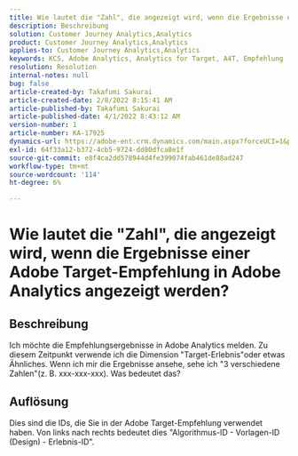 ```yaml
---
title: Wie lautet die "Zahl", die angezeigt wird, wenn die Ergebnisse einer Adobe Target-Empfehlung in Adobe Analytics angezeigt werden?
description: Beschreibung
solution: Customer Journey Analytics,Analytics
product: Customer Journey Analytics,Analytics
applies-to: Customer Journey Analytics,Analytics
keywords: KCS, Adobe Analytics, Analytics for Target, A4T, Empfehlung
resolution: Resolution
internal-notes: null
bug: false
article-created-by: Takafumi Sakurai
article-created-date: 2/8/2022 8:15:41 AM
article-published-by: Takafumi Sakurai
article-published-date: 4/1/2022 8:43:12 AM
version-number: 1
article-number: KA-17925
dynamics-url: https://adobe-ent.crm.dynamics.com/main.aspx?forceUCI=1&pagetype=entityrecord&etn=knowledgearticle&id=5fe15f46-b788-ec11-93b0-00224805eb8d
exl-id: 64f33a12-b372-4cb5-9724-dd80dfca8e1f
source-git-commit: e8f4ca2dd578944d4fe399074fab461de88ad247
workflow-type: tm+mt
source-wordcount: '114'
ht-degree: 6%

---
```


# Wie lautet die &quot;Zahl&quot;, die angezeigt wird, wenn die Ergebnisse einer Adobe Target-Empfehlung in Adobe Analytics angezeigt werden?

## Beschreibung

Ich möchte die Empfehlungsergebnisse in Adobe Analytics melden. Zu diesem Zeitpunkt verwende ich die Dimension &quot;Target-Erlebnis&quot;oder etwas Ähnliches. Wenn ich mir die Ergebnisse ansehe, sehe ich &quot;3 verschiedene Zahlen&quot;(z. B. xxx-xxx-xxx). Was bedeutet das?

## Auflösung


Dies sind die IDs, die Sie in der Adobe Target-Empfehlung verwendet haben. Von links nach rechts bedeutet dies &quot;Algorithmus-ID - Vorlagen-ID (Design) - Erlebnis-ID&quot;.
